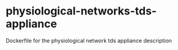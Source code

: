 # physiological-networks-tds-appliance
Dockerfile for the physiological network tds appliance description
